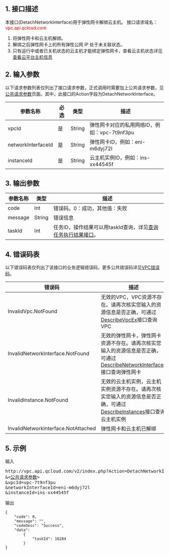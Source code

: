## 1. 接口描述

本接口(DetachNetworkInterface)用于弹性网卡解绑云主机。
接口请求域名：<font style="color:red">vpc.api.qcloud.com</font>

1) 将弹性网卡和云主机解绑。<br/>
2) 解绑之后弹性网卡上的所有弹性公网 IP 处于未关联状态。<br/>
3) 只有运行中或者已关机状态的云主机才能绑定弹性网卡，查看云主机状态详见<a href="/doc/api/229/831" title="查看云平台主机信息">查看云平台主机信息</a>

## 2. 输入参数
以下请求参数列表仅列出了接口请求参数，正式调用时需要加上公共请求参数，见<a href="/doc/api/245/4772" title="公共请求参数">公共请求参数</a>页面。其中，此接口的Action字段为DetachNetworkInterface。

| 参数名称 | 必选  | 类型 | 描述 |
|---------|---------|---------|---------|
| vpcId | 是 | String | 弹性网卡对应的私用网络ID，例如：vpc-7t9nf3pu |
| networkInterfaceId | 是 | String | 弹性网卡ID，例如：eni-m6dyj72l |
| instanceId | 是 | String  | 云主机实例ID，例如：ins-xx44545f |


## 3. 输出参数

| 参数名称 | 类型 | 描述 |
|---------|---------|---------|
| code | Int | 错误码。0：成功，其他值：失败|
| message | String | 错误信息|
| taskId | Int | 任务ID，操作结果可以用taskId查询，详见<a href="/document/product/215/5094">查询任务执行结果接口</a>。 |

## 4. 错误码表
以下错误码表仅列出了该接口的业务逻辑错误码，更多公共错误码详见<a href="/doc/api/245/4924" title="VPC错误码">VPC错误码</a>。

| 错误码 | 描述 |
|---------|---------|
| InvalidVpc.NotFound | 无效的VPC，VPC资源不存在。请再次核实您输入的资源信息是否正确，可通过<a href="/document/api/215/1372" title="DescribeVpcEx">DescribeVpcEx</a>接口查询VPC |
| InvalidNetworkInterface.NotFound | 无效的弹性网卡，弹性网卡资源不存在。请再次核实您输入的资源信息是否正确，可通过<a href="/document/api/215/4814" title="DescribeNetworkInterfaces">DescribeNetworkInterfaces</a>接口查询弹性网卡 |
| InvalidInstance.NotFound | 无效的云主机实例，云主机实例资源不存在。请再次核实您输入的资源信息是否正确，可通过<a href="/doc/api/229/831" title="DescribeInstances">DescribeInstances</a>接口查询云主机实例 |
| InvalidNetworkInterface.NotAttached | 弹性网卡和云主机已解绑 |

## 5. 示例
输入
<pre>
http://vpc.api.qcloud.com/v2/index.php?Action=DetachNetworkInterface
&<<a href="/document/product/215/4772">公共请求参数</a>>
&vpcId=vpc-7t9nf3pu
&networkInterfaceId=eni-m6dyj72l
&instanceId=ins-xx44545f
</pre>
输出
```
{
    "code": 0,
    "message": "",
    "codeDesc": "Success",
    "data":
        {
            "taskId": 16284
        }
}
```


